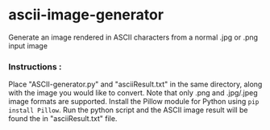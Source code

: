 # ascii-image-generator
Generate an image rendered in ASCII characters from a normal .jpg or .png input image

### Instructions : 

Place "ASCII-generator.py" and "asciiResult.txt" in the same directory, along with the image you would like to convert. Note that only .png and .jpg/.jpeg image formats are supported. Install the Pillow module for Python using ``pip install Pillow``. Run the python script and the ASCII image result will be found the in "asciiResult.txt" file.
